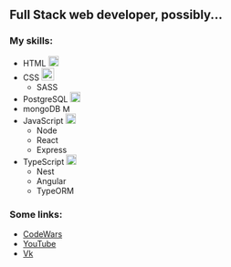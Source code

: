 ## Full Stack web developer, possibly...

### My skills:
- HTML <img width="18px" alt="HTML" src="https://image.flaticon.com/icons/png/512/732/732212.png" />
- CSS <img width="22px" alt="CSS" src="https://cdn.iconscout.com/icon/free/png-512/css-118-569410.png" />
    * SASS
- PostgreSQL <img width="18px" alt="PG" src="https://upload.wikimedia.org/wikipedia/commons/thumb/2/29/Postgresql_elephant.svg/1280px-Postgresql_elephant.svg.png" />
- mongoDB <img width="13px" alt="MDB" src="https://webassets.mongodb.com/_com_assets/cms/leaf-2g1s5txorx.svg" />
- JavaScript <img width="18px" alt="JS" src="https://upload.wikimedia.org/wikipedia/commons/thumb/9/99/Unofficial_JavaScript_logo_2.svg/1280px-Unofficial_JavaScript_logo_2.svg.png" />
    * Node 
    * React
    * Express
- TypeScript <img width="18px" alt="TS" src="https://upload.wikimedia.org/wikipedia/commons/thumb/4/4c/Typescript_logo_2020.svg/250px-Typescript_logo_2020.svg.png" />
    * Nest
    * Angular
    * TypeORM


### Some links:
- [CodeWars](https://www.codewars.com/users/DanilaJS "CodeWars")
- [YouTube](https://www.youtube.com/channel/UC4qk6chAVY2eyhRHX26g9pA "YouTube")
- [Vk](https://vk.com/id463795683 "Vk")
